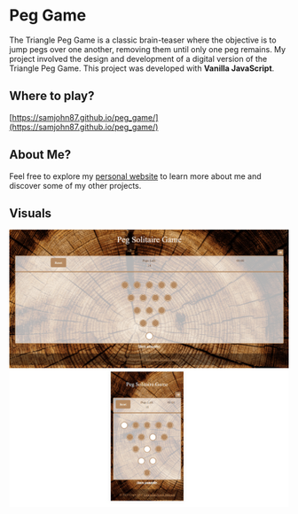 # Peg Game

The Triangle Peg Game is a classic brain-teaser where the objective is to jump pegs over one another, removing them until only one peg remains.
My project involved the design and development of a digital version of the Triangle Peg Game.
This project was developed with **Vanilla JavaScript**.

## Where to play?

[https://samjohn87.github.io/peg_game/](https://samjohn87.github.io/peg_game/)

## About Me?

Feel free to explore my [personal website](https://samjohn87.github.io/) to learn more about me and discover some of my other projects.

## Visuals

![Alt text](/images/peg_game_web_version.png)
![Alt text](images/peg_game_mobile_version.png)